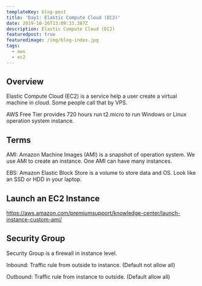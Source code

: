```yaml
---
templateKey: blog-post
title: 'Day1: Elastic Compute Cloud (EC2)'
date: 2019-10-26T13:09:33.387Z
description: Elastic Compute Cloud (EC2)
featuredpost: true
featuredimage: /img/blog-index.jpg
tags:
  - aws
  - ec2
---
```

## Overview

Elastic Compute Cloud (EC2) is a service help a user create a virtual machine in cloud. Some people call that by VPS.

AWS Free Tier provides 720 hours run t2.micro to run Windows or Linux operation system instance.

## Terms

AMI: Amazon Machine Images (AMI) is a snapshot of operation system. We use AMI to create an instance. One AMI can have many instances.

EBS: Amazon Elastic Block Store is a volume to store data and OS. Look like an SSD or HDD in your laptop.

## Launch an EC2 Instance

<https://aws.amazon.com/premiumsupport/knowledge-center/launch-instance-custom-ami/>

## Security Group

Security Group is a firewall in instance level.

Inbound: Traffic rule from outside to instance. (Default not allow all)

Outbound: Traffic rule from instance to outside. (Default allow all)
